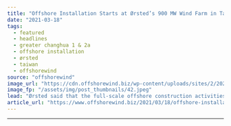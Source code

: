 ```yaml
---
title: "Offshore Installation Starts at Ørsted’s 900 MW Wind Farm in Taiwan"
date: "2021-03-18"
tags: 
  - featured
  - headlines
  - greater changhua 1 & 2a
  - offshore installation
  - ørsted
  - taiwan
  - offshorewind
source: "offshorewind"
image_url: "https://cdn.offshorewind.biz/wp-content/uploads/sites/2/2021/03/18103009/%C3%98rsted-Starts-Offshore-Installation-at-900-MW-Taiwanese-Wind-Farm.jpeg"
image_fp: "/assets/img/post_thumbnails/42.jpeg"
lead: "Ørsted said that the full-scale offshore construction activities at the 900 MW Greater Changhua"
article_url: "https://www.offshorewind.biz/2021/03/18/offshore-installation-starts-at-orsteds-900-mw-wind-farm-in-taiwan/"
---
```


---
